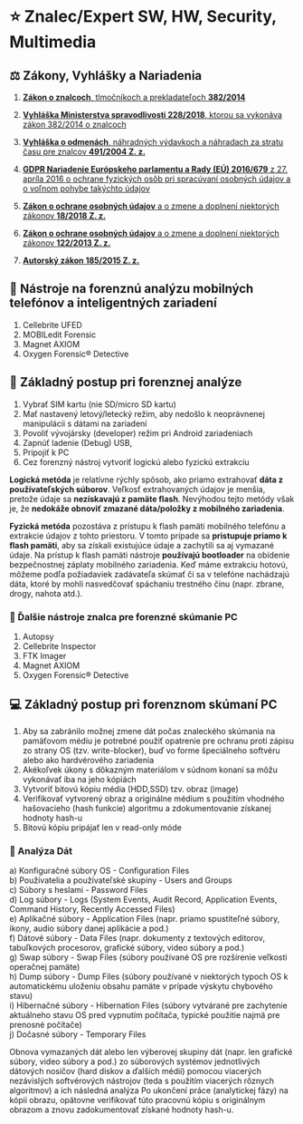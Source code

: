 # ⭐ Znalec/Expert SW, HW, Security, Multimedia

## ⚖️ Zákony, Vyhlášky a Nariadenia
1. [**Zákon o znalcoch**, tlmočníkoch a prekladateľoch **382/2014**](https://www.slov-lex.sk/pravne-predpisy/SK/ZZ/2004/382/)  
2. [**Vyhláška Ministerstva spravodlivosti 228/2018**, ktorou sa vykonáva zákon 382/2014 o znalcoch](https://www.slov-lex.sk/pravne-predpisy/SK/ZZ/2018/228/20180801)   
3. [**Vyhláška o odmenách**, náhradných výdavkoch a náhradach za stratu času pre znalcov **491/2004 Z. z.**](https://www.slov-lex.sk/pravne-predpisy/SK/ZZ/2004/491/)    

4. [**GDPR Nariadenie Európskeho parlamentu a Rady (EÚ) 2016/679** z 27. apríla 2016 o ochrane fyzických osôb pri spracúvaní osobných údajov a o voľnom pohybe takýchto údajov](https://eur-lex.europa.eu/legal-content/SK/ALL/?uri=CELEX%3A32016R0679)  
5. [**Zákon o ochrane osobných údajov** a o zmene a doplnení niektorých zákonov **18/2018 Z. z.**](https://www.slov-lex.sk/pravne-predpisy/SK/ZZ/2018/18/)  
6. [**Zákon o ochrane osobných údajov** a o zmene a doplnení niektorých zákonov **122/2013 Z. z.**](https://www.slov-lex.sk/pravne-predpisy/SK/ZZ/2013/122/20140415)  

7. [**Autorský zákon 185/2015 Z. z.**](https://www.slov-lex.sk/pravne-predpisy/SK/ZZ/2015/185/)  

## 🔬 Nástroje na forenznú analýzu mobilných telefónov a inteligentných zariadení
1. Cellebrite UFED
2. MOBILedit Forensic 
3. Magnet AXIOM
4. Oxygen Forensic® Detective

## 📴 Základný postup pri forenznej analýze
1. Vybrať SIM kartu (nie SD/micro SD kartu)
2. Mať nastavený letový/letecký režim, aby nedošlo k neoprávnenej manipulácii s dátami na zariadení 
3. Povoliť vývojársky (developer) režim pri Android zariadeniach
4. Zapnúť ladenie (Debug) USB, 
5. Pripojiť k PC
6. Cez forenzný nástroj vytvoriť logickú alebo fyzickú extrakciu

**Logická metóda** je relatívne rýchly spôsob, ako priamo extrahovať **dáta z používateľských súborov**. Veľkosť extrahovaných údajov je menšia, pretože údaje sa **nezískavajú z pamäte flash**. Nevýhodou tejto metódy však je, že **nedokáže obnoviť zmazané dáta/položky z mobilného zariadenia**. 

**Fyzická metóda** pozostáva z prístupu k flash pamäti mobilného telefónu a extrakcie údajov z tohto priestoru. V tomto prípade sa **pristupuje priamo k flash pamäti**, aby sa získali existujúce údaje a zachytili sa aj vymazané údaje. Na prístup k flash pamäti nástroje **používajú bootloader** na obídenie bezpečnostnej záplaty mobilného zariadenia. Keď máme extrakciu hotovú, môžeme podľa požiadaviek zadávateľa skúmať či sa v telefóne nachádzajú dáta, ktoré by mohli nasvedčovať spáchaniu trestného činu (napr. zbrane, drogy, nahota atd.).

### 🧰 Ďalšie nástroje znalca pre forenzné skúmanie PC
1. Autopsy
2. Cellebrite Inspector
3. FTK Imager
4. Magnet AXIOM
5. Oxygen Forensic® Detective

## 💻 Základný postup pri forenznom skúmaní PC
1. Aby sa zabránilo možnej zmene dát počas znaleckého skúmania na pamäťovom médiu je potrebné použiť opatrenie pre ochranu proti zápisu zo strany OS (tzv. write-blocker), buď vo forme špeciálneho softvéru alebo ako hardvérového zariadenia
2. Akékoľvek úkony s dôkazným materiálom v súdnom konaní sa môžu vykonávať iba na jeho kópiách
3. Vytvoriť bitovú kópiu média (HDD,SSD) tzv. obraz (image)
4. Verifikovať vytvorený obraz a originálne médium s použitím vhodného hašovacieho (hash funkcie) algoritmu a zdokumentovanie získanej hodnoty hash-u
5. Bitovú kópiu pripájať len v read-only móde

### 🧮 Analýza Dát
a) Konfiguračné súbory OS - Configuration Files  
b) Používatelia a používateľské skupiny - Users and Groups  
c) Súbory s heslami - Password Files  
d) Log súbory - Logs (System Events, Audit Record, Application Events, Command History, Recently Accessed Files)  
e) Aplikačné súbory - Application Files (napr. priamo spustiteľné súbory, ikony, audio súbory danej aplikácie a pod.)  
f) Dátové súbory - Data Files (napr. dokumenty z textových editorov, tabuľkových procesorov, grafické súbory, video súbory a pod.)  
g) Swap súbory - Swap Files (súbory používané OS pre rozšírenie veľkosti operačnej pamäte)  
h) Dump súbory - Dump Files (súbory používané v niektorých typoch OS k automatickému uloženiu obsahu pamäte v prípade výskytu chybového stavu)  
i) Hibernačné súbory - Hibernation Files (súbory vytvárané pre zachytenie aktuálneho stavu OS pred vypnutím počítača, typické použitie najmä pre prenosné počítače)  
j) Dočasné súbory - Temporary Files  

Obnova vymazaných dát alebo len výberovej skupiny dát (napr. len grafické súbory, video súbory a pod.) zo súborových systémov jednotlivých dátových nosičov (hard diskov a ďalších médií) pomocou viacerých nezávislých softvérových nástrojov (teda s použitím viacerých rôznych algoritmov) a ich následná analýza
Po ukončení práce (analytickej fázy) na kópii obrazu, opätovne verifikovať túto pracovnú kópiu s originálnym obrazom a znovu zadokumentovať získané hodnoty hash-u.

